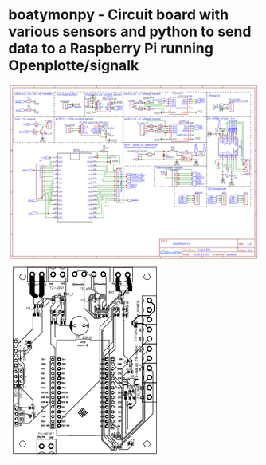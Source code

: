 # boatymonpy - Circuit board with various sensors and python to send data to a Raspberry Pi running Openplotte/signalk
![](https://github.com/boatybits/boatymonpy/blob/master/Schematic_BoatMonitorSMD_Sheet_1_20200209152710.png)
![](https://github.com/boatybits/boatymonpy/blob/master/PCB_PCB_Main_20200209153525.png)



